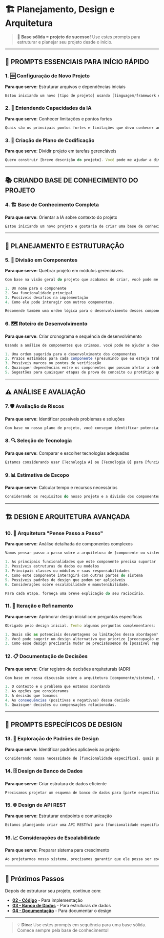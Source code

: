 # 🏗️ **Planejamento, Design e Arquitetura**

> 🎯 **Base sólida = projeto de sucesso!** Use estes prompts para estruturar e planejar seu projeto desde o início.

---

## 🎯 **PROMPTS ESSENCIAIS PARA INÍCIO RÁPIDO**

### **1. 🆕 Configuração de Novo Projeto**

**Para que serve:** Estruturar arquivos e dependências iniciais

```jsx
Estou iniciando um novo [tipo de projeto] usando [linguagem/framework de programação]. Você pode sugerir uma estrutura básica de arquivos e dependências essenciais que eu deva considerar?
```

### **2. 🤖 Entendendo Capacidades da IA**

**Para que serve:** Conhecer limitações e pontos fortes

```jsx
Quais são os principais pontos fortes e limitações que devo conhecer ao utilizar seus serviços para tarefas de desenvolvimento de software?
```

### **3. 📝 Criação de Plano de Codificação**

**Para que serve:** Dividir projeto em tarefas gerenciáveis

```jsx
Quero construir [breve descrição do projeto]. Você pode me ajudar a dividir isso em tarefas gerenciáveis e sugerir uma ordem de implementação?
```

---

## 📚 **CRIANDO BASE DE CONHECIMENTO DO PROJETO**

### **4. 🏗️ Base de Conhecimento Completa**

**Para que serve:** Orientar a IA sobre contexto do projeto

```jsx
Estou iniciando um novo projeto e gostaria de criar uma base de conhecimento para você consultar durante todo o nosso processo de desenvolvimento. O projeto é [breve descrição]. Usaremos [pilha de tecnologia]. Os principais recursos que precisamos implementar são [listar recursos]. Algumas restrições importantes a serem consideradas são [listar restrições]. Em termos de estilo de codificação, preferimos [mencionar preferências]. Você pode resumir essas informações e sugerir detalhes adicionais que devemos incluir em nossa base de conhecimento?
```

---

## 🔧 **PLANEJAMENTO E ESTRUTURAÇÃO**

### **5. 🧩 Divisão em Componentes**

**Para que serve:** Quebrar projeto em módulos gerenciáveis

```jsx
Com base na visão geral do projeto que acabamos de criar, você pode me ajudar a dividir este projeto em componentes ou módulos gerenciáveis? Para cada componente, sugira:

1. Um nome para o componente
2. Sua funcionalidade principal
3. Possíveis desafios na implementação
4. Como ele pode interagir com outros componentes.

Recomende também uma ordem lógica para o desenvolvimento desses componentes.
```

### **6. 🗺️ Roteiro de Desenvolvimento**

**Para que serve:** Criar cronograma e sequência de desenvolvimento

```jsx
Usando a análise de componentes que criamos, você pode me ajudar a desenvolver um roteiro de projeto? Inclua:

1. Uma ordem sugerida para o desenvolvimento dos componentes
2. Prazos estimados para cada componente (presumindo que eu esteja trabalhando nisso em meio período)
3. Possíveis marcos ou pontos de verificação
4. Quaisquer dependências entre os componentes que possam afetar a ordem de desenvolvimento
5. Sugestões para quaisquer etapas de prova de conceito ou protótipo que possam ser úteis.
```

---

## ⚠️ **ANÁLISE E AVALIAÇÃO**

### **7. 🛡️ Avaliação de Riscos**

**Para que serve:** Identificar possíveis problemas e soluções

```jsx
Com base no nosso plano de projeto, você consegue identificar potenciais riscos ou desafios que podemos enfrentar durante o desenvolvimento? Para cada risco, sugira possíveis estratégias de mitigação.
```

### **8. 🔍 Seleção de Tecnologia**

**Para que serve:** Comparar e escolher tecnologias adequadas

```jsx
Estamos considerando usar [Tecnologia A] ou [Tecnologia B] para [funcionalidade específica]. Você pode comparar essas opções no contexto do nosso projeto, considerando fatores como desempenho, facilidade de implementação e escalabilidade futura?
```

### **9. 📊 Estimativa de Escopo**

**Para que serve:** Calcular tempo e recursos necessários

```jsx
Considerando os requisitos do nosso projeto e a divisão dos componentes, você pode me ajudar a estimar o escopo geral deste projeto? Forneça uma estimativa aproximada do tempo total de desenvolvimento e sugira áreas em que talvez precisemos ajustar nossas expectativas ou buscar recursos adicionais.
```

---

## 🏗️ **DESIGN E ARQUITETURA AVANÇADA**

### **10. 🎯 Arquitetura "Pense Passo a Passo"**

**Para que serve:** Análise detalhada de componentes complexos

```jsx
Vamos pensar passo a passo sobre a arquitetura de [componente ou sistema específico]. Considere:

1. As principais funcionalidades que este componente precisa suportar
2. Possíveis estruturas de dados ou modelos
3. Principais classes ou módulos e suas responsabilidades
4. Como este componente interagirá com outras partes do sistema
5. Possíveis padrões de design que podem ser aplicáveis
6. Considerações sobre escalabilidade e manutenibilidade.

Para cada etapa, forneça uma breve explicação do seu raciocínio.
```

### **11. 🔄 Iteração e Refinamento**

**Para que serve:** Aprimorar design inicial com perguntas específicas

```jsx
Obrigado pelo design inicial. Tenho algumas perguntas complementares:

1. Quais são as potenciais desvantagens ou limitações dessa abordagem?
2. Você pode sugerir um design alternativo que priorize [preocupação específica, por exemplo, desempenho, flexibilidade]?
3. Como esse design precisaria mudar se precisássemos de [possível requisito futuro]?
```

### **12. 📋 Documentação de Decisões**

**Para que serve:** Criar registro de decisões arquiteturais (ADR)

```jsx
Com base em nossa discussão sobre a arquitetura [componente/sistema], você pode me ajudar a criar um Registro de Decisão de Arquitetura (ADR)? Inclua:

1. O contexto e o problema que estamos abordando
2. As opções que consideramos
3. A decisão que tomamos
4. As consequências (positivas e negativas) dessa decisão
5. Quaisquer decisões ou compensações relacionadas.
```

---

## 🔧 **PROMPTS ESPECÍFICOS DE DESIGN**

### **13. 🎨 Exploração de Padrões de Design**

**Para que serve:** Identificar padrões aplicáveis ao projeto

```jsx
Considerando nossa necessidade de [funcionalidade específica], quais padrões de design podem ser aplicáveis? Para cada padrão sugerido, explique como ele poderia ser implementado em nosso sistema e quais benefícios ele proporcionaria.
```

### **14. 🗄️ Design de Banco de Dados**

**Para que serve:** Criar estrutura de dados eficiente

```jsx
Precisamos projetar um esquema de banco de dados para [parte específica do sistema]. Com base em nossos requisitos, você pode sugerir um projeto de esquema inicial? Inclua tabelas, campos-chave e relacionamentos. Considere também possíveis estratégias de indexação para desempenho.
```

### **15. 🌐 Design de API REST**

**Para que serve:** Estruturar endpoints e comunicação

```jsx
Estamos planejando criar uma API RESTful para [funcionalidade específica]. Você pode nos ajudar a projetar os endpoints necessários? Para cada endpoint, sugira o método HTTP, a estrutura da URL, os formatos de solicitação/resposta e quaisquer requisitos de autenticação.
```

### **16. 📈 Considerações de Escalabilidade**

**Para que serve:** Preparar sistema para crescimento

```jsx
Ao projetarmos nosso sistema, precisamos garantir que ele possa ser escalável para lidar com [carga esperada]. Você pode revisar nossa arquitetura atual e sugerir modificações ou componentes adicionais que possamos precisar para garantir a escalabilidade? Considere estratégias de escalonamento vertical e horizontal.
```

---

## 🎯 **Próximos Passos**

Depois de estruturar seu projeto, continue com:

- **[02 - Código](../02-codigo/)** - Para implementação
- **[03 - Banco de Dados](../03-banco-dados/)** - Para estruturas de dados
- **[04 - Documentação](../04-documentacao/)** - Para documentar o design

---

> 💡 **Dica:** Use estes prompts em sequência para uma base sólida. Comece sempre pela base de conhecimento!
